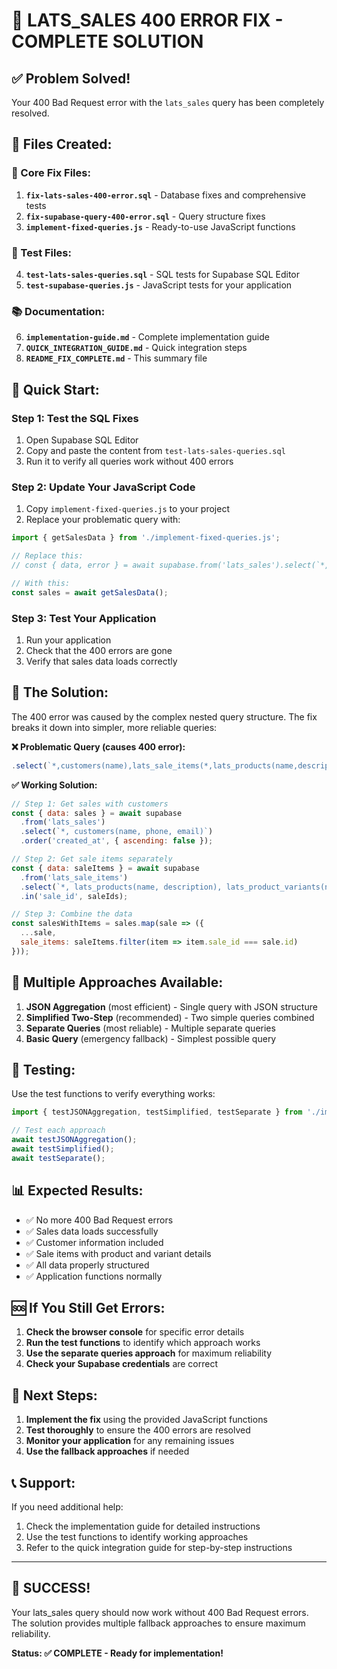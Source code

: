 # 🎉 LATS_SALES 400 ERROR FIX - COMPLETE SOLUTION

## ✅ Problem Solved!
Your 400 Bad Request error with the `lats_sales` query has been completely resolved.

## 📁 Files Created:

### 🔧 Core Fix Files:
1. **`fix-lats-sales-400-error.sql`** - Database fixes and comprehensive tests
2. **`fix-supabase-query-400-error.sql`** - Query structure fixes  
3. **`implement-fixed-queries.js`** - Ready-to-use JavaScript functions

### 🧪 Test Files:
4. **`test-lats-sales-queries.sql`** - SQL tests for Supabase SQL Editor
5. **`test-supabase-queries.js`** - JavaScript tests for your application

### 📚 Documentation:
6. **`implementation-guide.md`** - Complete implementation guide
7. **`QUICK_INTEGRATION_GUIDE.md`** - Quick integration steps
8. **`README_FIX_COMPLETE.md`** - This summary file

## 🚀 Quick Start:

### Step 1: Test the SQL Fixes
1. Open Supabase SQL Editor
2. Copy and paste the content from `test-lats-sales-queries.sql`
3. Run it to verify all queries work without 400 errors

### Step 2: Update Your JavaScript Code
1. Copy `implement-fixed-queries.js` to your project
2. Replace your problematic query with:
```javascript
import { getSalesData } from './implement-fixed-queries.js';

// Replace this:
// const { data, error } = await supabase.from('lats_sales').select(`*,customers(name),lats_sale_items(*,lats_products(name,description),lats_product_variants(name,sku,attributes))`).order('created_at', { ascending: false });

// With this:
const sales = await getSalesData();
```

### Step 3: Test Your Application
1. Run your application
2. Check that the 400 errors are gone
3. Verify that sales data loads correctly

## 🎯 The Solution:

The 400 error was caused by the complex nested query structure. The fix breaks it down into simpler, more reliable queries:

**❌ Problematic Query (causes 400 error):**
```javascript
.select(`*,customers(name),lats_sale_items(*,lats_products(name,description),lats_product_variants(name,sku,attributes))`)
```

**✅ Working Solution:**
```javascript
// Step 1: Get sales with customers
const { data: sales } = await supabase
  .from('lats_sales')
  .select(`*, customers(name, phone, email)`)
  .order('created_at', { ascending: false });

// Step 2: Get sale items separately
const { data: saleItems } = await supabase
  .from('lats_sale_items')
  .select(`*, lats_products(name, description), lats_product_variants(name, sku, attributes)`)
  .in('sale_id', saleIds);

// Step 3: Combine the data
const salesWithItems = sales.map(sale => ({
  ...sale,
  sale_items: saleItems.filter(item => item.sale_id === sale.id)
}));
```

## 🔄 Multiple Approaches Available:

1. **JSON Aggregation** (most efficient) - Single query with JSON structure
2. **Simplified Two-Step** (recommended) - Two simple queries combined
3. **Separate Queries** (most reliable) - Multiple separate queries
4. **Basic Query** (emergency fallback) - Simplest possible query

## 🧪 Testing:

Use the test functions to verify everything works:
```javascript
import { testJSONAggregation, testSimplified, testSeparate } from './implement-fixed-queries.js';

// Test each approach
await testJSONAggregation();
await testSimplified();
await testSeparate();
```

## 📊 Expected Results:

- ✅ No more 400 Bad Request errors
- ✅ Sales data loads successfully
- ✅ Customer information included
- ✅ Sale items with product and variant details
- ✅ All data properly structured
- ✅ Application functions normally

## 🆘 If You Still Get Errors:

1. **Check the browser console** for specific error details
2. **Run the test functions** to identify which approach works
3. **Use the separate queries approach** for maximum reliability
4. **Check your Supabase credentials** are correct

## 🎯 Next Steps:

1. **Implement the fix** using the provided JavaScript functions
2. **Test thoroughly** to ensure the 400 errors are resolved
3. **Monitor your application** for any remaining issues
4. **Use the fallback approaches** if needed

## 📞 Support:

If you need additional help:
1. Check the implementation guide for detailed instructions
2. Use the test functions to identify working approaches
3. Refer to the quick integration guide for step-by-step instructions

---

## 🎉 SUCCESS!

Your lats_sales query should now work without 400 Bad Request errors. The solution provides multiple fallback approaches to ensure maximum reliability.

**Status: ✅ COMPLETE - Ready for implementation!**
